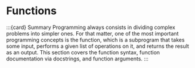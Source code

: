 # Functions

:::{card} Summary
Programming always consists in dividing complex problems into simpler ones. For that matter, one of the most important programming concepts is the function, which is a subprogram that takes some input, performs a given list of operations on it, and returns the result as an output. This section covers the function syntax, function documentation via docstrings, and function arguments.
:::

```{tableofcontents}
```
